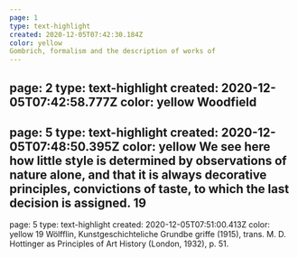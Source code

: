 ```yaml
---
page: 1
type: text-highlight
created: 2020-12-05T07:42:30.184Z
color: yellow
Gombrich, formalism and the description of works of
---
```

page: 2
type: text-highlight
created: 2020-12-05T07:42:58.777Z
color: yellow
Woodfield
---
page: 5
type: text-highlight
created: 2020-12-05T07:48:50.395Z
color: yellow
We see here how little style is determined by observations of nature alone, and that it is always decorative principles, convictions of taste, to which the last decision is assigned. 19
---
page: 5
type: text-highlight
created: 2020-12-05T07:51:00.413Z
color: yellow
19 Wölfflin, Kunstgeschichteliche Grundbe griffe (1915), trans. M. D. Hottinger as Principles of Art History (London, 1932), p. 51.
